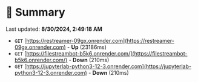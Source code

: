 # 📖 Summary
Last updated: **8/30/2024, 2:49:18 AM**

- `GET` [https://restreamer-09gx.onrender.com](https://restreamer-09gx.onrender.com) - **Up** (23186ms)
- `GET` [https://filestreambot-b5k6.onrender.com/](https://filestreambot-b5k6.onrender.com/) - **Down** (210ms)
- `GET` [https://jupyterlab-python3-12-3.onrender.com](https://jupyterlab-python3-12-3.onrender.com) - **Down** (210ms)
